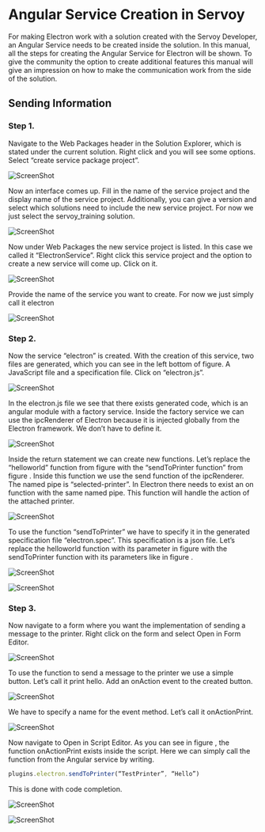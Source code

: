 # Angular Service Creation in Servoy

For making Electron work with a solution created with the Servoy Developer, an Angular Service needs to be created inside the solution. In this manual, all the steps for creating the Angular Service for Electron will be shown. To give the community the option to create additional features this manual will give an impression on how to make the communication work from the side of the solution.

## Sending Information

### Step 1.

Navigate to the Web Packages header in the Solution Explorer, which is stated under the current solution. Right click and you will see some options. Select “create service package project”.

![ScreenShot](/tutorial-images/sending-information/1.png)

Now an interface comes up. Fill in the name of the service project and the display name of the service project. Additionally, you can give a version and select which solutions need to include the new service project. For now we just select the servoy_training solution.

![ScreenShot](/tutorial-images/sending-information/2.png)

Now under Web Packages the new service project is listed. In this case we called it “ElectronService”. Right click this service project and the option to create a new service will come up. Click on it. 

![ScreenShot](/tutorial-images/sending-information/3.png)

Provide the name of the service you want to create. For now we just simply call it electron

![ScreenShot](/tutorial-images/sending-information/4.png)

### Step 2.

Now the service “electron” is created. With the creation of this service, two files are generated, which you can see in the left bottom of figure. A JavaScript file and a specification file. Click on “electron.js”.

![ScreenShot](/tutorial-images/sending-information/5.png)

In the electron.js file we see that there exists generated code, which is an angular module with a factory service. Inside the factory service we can use the ipcRenderer of Electron because it is injected globally from the Electron framework. We don’t have to define it. 

![ScreenShot](/tutorial-images/sending-information/6.png)

Inside the return statement we can create new functions. Let’s replace the “helloworld” function from figure with the “sendToPrinter function” from figure . Inside this function we use the send function of the ipcRenderer. The named pipe is “selected-printer”. In Electron there needs to exist an on function with the same named pipe. This function will handle the action of the attached printer. 

![ScreenShot](/tutorial-images/sending-information/7.png)

To use the function “sendToPrinter” we have to specify it in the generated specification file “electron.spec”. This specification is a json file. Let’s replace the helloworld function with its parameter in figure with the sendToPrinter function with its parameters like in figure .

![ScreenShot](/tutorial-images/sending-information/8.png)

![ScreenShot](/tutorial-images/sending-information/9.png)

### Step 3.

Now navigate to a form where you want the implementation of sending a message to the printer. Right click on the form and select Open in Form Editor. 

![ScreenShot](/tutorial-images/sending-information/10.png)

To use the function to send a message to the printer we use a simple button. Let’s call it print hello. Add an onAction event to the created button.

![ScreenShot](/tutorial-images/sending-information/11.png)

We have to specify a name for the event method. Let’s call it onActionPrint. 

![ScreenShot](/tutorial-images/sending-information/12.png)

Now navigate to Open in Script Editor. As you can see in figure , the function onActionPrint exists inside the script. Here we can simply call the function from the Angular service by writing. 

```javascript
plugins.electron.sendToPrinter(“TestPrinter”, “Hello”)
```
This is done with code completion. 

![ScreenShot](/tutorial-images/sending-information/13.png)

![ScreenShot](/tutorial-images/sending-information/14.png)
